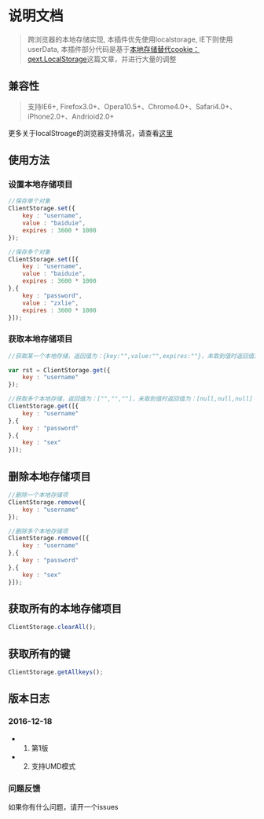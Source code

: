 # 说明文档

> 跨浏览器的本地存储实现, 本插件优先使用localstorage, IE下则使用userData, 本插件部分代码是基于[本地存储替代cookie：qext.LocalStorage](https://www.baidufe.com/item/af0bb5872f2a1ef337ce.html)这篇文章，并进行大量的调整


## 兼容性
> 支持IE6+, Firefox3.0+、Opera10.5+、Chrome4.0+、Safari4.0+、iPhone2.0+、Andrioid2.0+

更多关于localStroage的浏览器支持情况，请查看[这里](http://caniuse.com/#search=localstorage)


## 使用方法

### 设置本地存储项目

``` javascript
//保存单个对象
ClientStorage.set({
	key : "username",
	value : "baiduie",
	expires : 3600 * 1000
});

//保存多个对象
ClientStorage.set([{
	key : "username",
	value : "baiduie",
	expires : 3600 * 1000
},{
	key : "password",
	value : "zxlie",
	expires : 3600 * 1000
}]);
```

### 获取本地存储项目

``` javascript
//获取某一个本地存储，返回值为：{key:"",value:"",expires:""}，未取到值时返回值为：null

var rst = ClientStorage.get({
	key : "username"
});

//获取多个本地存储，返回值为：["","",""]，未取到值时返回值为：[null,null,null]
ClientStorage.get([{
	key : "username"
},{
	key : "password"
},{
	key : "sex"
}]);
```


## 删除本地存储项目

``` javascript
//删除一个本地存储项
ClientStorage.remove({
	key : "username"
});

//删除多个本地存储项
ClientStorage.remove([{
	key : "username"
},{
	key : "password"
},{
	key : "sex"
}]);
```


## 获取所有的本地存储项目

``` javascript
ClientStorage.clearAll();
```


## 获取所有的键

``` javascript
ClientStorage.getAllkeys();
```



## 版本日志

### 2016-12-18
- 1. 第1版
- 2. 支持UMD模式


### 问题反馈
如果你有什么问题，请开一个issues



